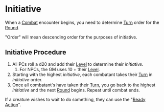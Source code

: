 # Initiative

When a [Combat](Combat.md) encounter begins, you need to determine [Turn](Turn.md) order for the [Round](Round.md).

"Order" will mean descending order for the purposes of initiative.

## Initiative Procedure

1. All PCs roll a d20 and add their [Level](../Player%20Characters/Derived%20Statistics/Level.md) to determine their *initiative*.
	1. For NPCs, the GM uses 10 + their [Level](../Player%20Characters/Derived%20Statistics/Level.md).
2. Starting with the highest *initiative*, each combatant takes their [Turn](Turn.md) in *initiative* order.
3. Once all combatant's have taken their [Turn](Turn.md), you go back to the highest *initiative* and the next [Round](Round.md) begins. Repeat until combat ends.

If a creature wishes to wait to do something, they can use the "[Ready Action](Reaction.md#Ready)".
